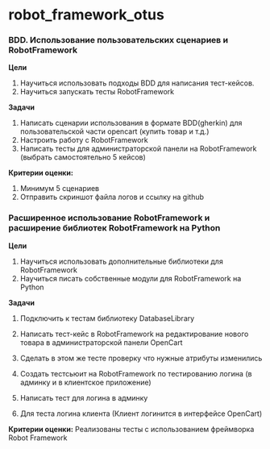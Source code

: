 # robot_framework_otus

### BDD. Использование пользовательских сценариев и RobotFramework

**Цели** 
1. Научиться использовать подходы BDD для написания тест-кейсов. 
2. Научиться запускать тесты RobotFramework

**Задачи**
1. Написать сценарии использования в формате BDD(gherkin) для пользовательской части opencart (купить товар и т.д.)
2. Настроить работу с RobotFramework
3. Написать тесты для администраторской панели на RobotFramework (выбрать самостоятельно 5 кейсов)

**Критерии оценки:** 
1. Минимум 5 сценариев
2. Отправить скриншот файла логов и ссылку на github




### Расширенное использование RobotFramework и расширение библиотек RobotFramework на Python

**Цели** 
1. Научиться использовать дополнительные библиотеки для RobotFramework 
2. Научиться писать собственные модули для RobotFramework на Python

**Задачи**
1. Подключить к тестам библиотеку DatabaseLibrary
2. Написать тест-кейс в RobotFramework на редактирование нового товара в администраторской панели OpenCart
3. Сделать в этом же тесте проверку что нужные атрибуты изменились

4. Создать тестсьюит на RobotFramework по тестированию логина (в админку и в клиентское приложение)
5. Написать тест для логина в админку
6. Для теста логина клиента (Клиент логинится в интерфейсе OpenCart)

**Критерии оценки:** 
Реализованы тесты с использованием фреймворка Robot Framework